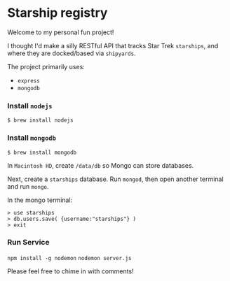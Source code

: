 # Starship registry

Welcome to my personal fun project!

I thought I'd make a silly RESTful API that tracks Star Trek `starships`, and where they are docked/based via `shipyards`.

The project primarily uses:
- `express`
- `mongodb`

### Install `nodejs`

`$ brew install nodejs`

### Install `mongodb`

`$ brew install mongodb`

In `Macintosh HD`, create `/data/db` so Mongo can store databases.

Next, create a `starships` database. Run `mongod`, then open another terminal and run `mongo`.

In the mongo terminal:
```
> use starships
> db.users.save( {username:"starships"} )
> exit
```

### Run Service

`npm install -g nodemon`
`nodemon server.js`

Please feel free to chime in with comments!

